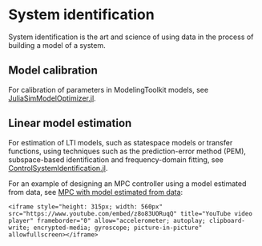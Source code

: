 # System identification

System identification is the art and science of using data in the process of building a model of a system.

## Model calibration
For calibration of parameters in ModelingToolkit models, see [JuliaSimModelOptimizer.jl](https://help.juliahub.com/jsmo/dev/).

## Linear model estimation
For estimation of LTI models, such as statespace models or transfer functions, using techniques such as the prediction-error method (PEM), subspace-based identification and frequency-domain fitting, see [ControlSystemIdentification.jl](https://baggepinnen.github.io/ControlSystemIdentification.jl/stable/).

For an example of designing an MPC controller using a model estimated from data, see [MPC with model estimated from data](@ref):
```@raw html
<iframe style="height: 315px; width: 560px" src="https://www.youtube.com/embed/z8o83UORuqQ" title="YouTube video player" frameborder="0" allow="accelerometer; autoplay; clipboard-write; encrypted-media; gyroscope; picture-in-picture" allowfullscreen></iframe>
```
